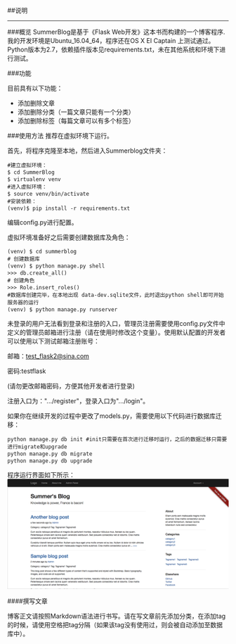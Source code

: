 ##说明
***
###概览
SummerBlog是基于《Flask Web开发》这本书而构建的一个博客程序.
我的开发环境是Ubuntu_16.04_64，程序还在OS X EI Captain 上测试通过。Python版本为2.7，依赖插件版本见requirements.txt，未在其他系统和环境下进行测试。

###功能

目前具有以下功能：

* 添加删除文章
* 添加删除分类（一篇文章只能有一个分类）
* 添加删除标签（每篇文章可以有多个标签）

###使用方法
推荐在虚拟环境下运行。

首先，将程序克隆至本地，然后进入Summerblog文件夹：

```
#建立虚拟环境：
$ cd SummerBlog
$ virtualenv venv
#进入虚拟环境：
$ source venv/bin/activate
#安装依赖：
(venv)$ pip install -r requirements.txt
```
编辑config.py进行配置。

虚拟环境准备好之后需要创建数据库及角色：

```
(venv) $ cd summerblog
# 创建数据库
(venv) $ python manage.py shell
>>> db.create_all()
# 创建角色
>>> Role.insert_roles()
#数据库创建完毕，在本地出现 data-dev.sqlite文件，此时退出python shell即可开始服务器的运行
(venv) $ python manage.py runserver
```
未登录的用户无法看到登录和注册的入口，管理员注册需要使用config.py文件中定义的管理员邮箱进行注册（请在使用时修改这个变量）。使用默认配置的开发者可以使用以下测试邮箱注册账号：

邮箱：test_flask2@sina.com

密码:testflask

(请勿更改邮箱密码，方便其他开发者进行登录)

注册入口为：".../register"，登录入口为".../login"。

如果你在继续开发的过程中更改了models.py，需要使用以下代码进行数据库迁移：

```
python manage.py db init #init只需要在首次进行迁移时运行，之后的数据迁移只需要进行migrate和upgrade
python manage.py db migrate
python manage.py db upgrade
```

程序运行界面如下所示：
![screenshot](https://raw.githubusercontent.com/summerliehu/SummerBlog/master/shot.png)

####撰写文章

博客正文请按照Markdown语法进行书写。请在写文章前先添加分类，在添加tag的时候，请使用空格把tag分隔（如果该tag没有使用过，则会被自动添加至数据库中）。
